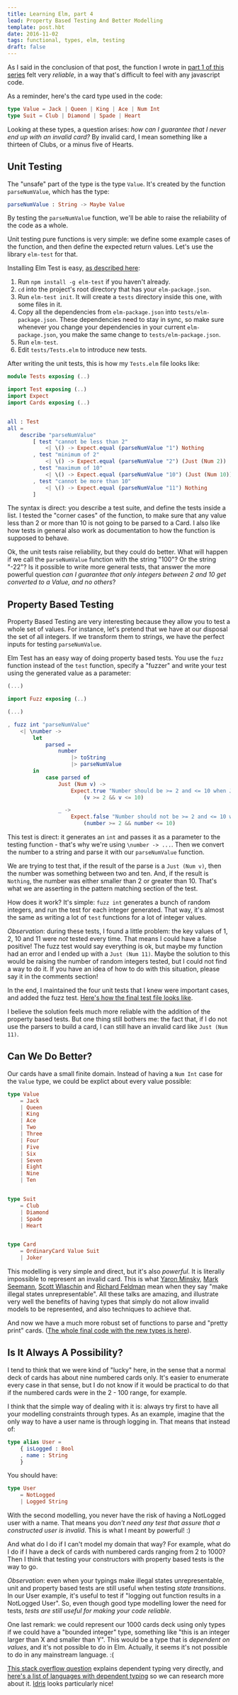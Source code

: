 ```yaml
---
title: Learning Elm, part 4
lead: Property Based Testing And Better Modelling
template: post.hbt
date: 2016-11-02
tags: functional, types, elm, testing
draft: false
---
```


As I said in the conclusion of that post, the function I wrote in [part 1 of this series](http://lucasmreis.github.io/blog/learning-elm-part-1/) felt very *reliable*, in a way that's difficult to feel with any javascript code.

As a reminder, here's the card type used in the code:

```elm
type Value = Jack | Queen | King | Ace | Num Int
type Suit = Club | Diamond | Spade | Heart
```

Looking at these types, a question arises: *how can I guarantee that I never end up with an invalid card?* By invalid card, I mean something like a thirteen of Clubs, or a minus five of Hearts.

## Unit Testing

The "unsafe" part of the type is the type `Value`. It's created by the function `parseNumValue`, which has the type:

```elm
parseNumValue : String -> Maybe Value
```

By testing the `parseNumValue` function, we'll be able to raise the reliability of the code as a whole.

Unit testing pure functions is very simple: we define some example cases of the function, and then define the expected return values. Let's use the library `elm-test` for that.

Installing Elm Test is easy, [as described here](https://github.com/elm-community/elm-test#running-tests-locally):

1. Run `npm install -g elm-test` if you haven't already.
2. `cd` into the project's root directory that has your `elm-package.json`.
3. Run `elm-test init`. It will create a `tests` directory inside this one,
   with some files in it.
4. Copy all the dependencies from `elm-package.json` into
   `tests/elm-package.json`. These dependencies need to stay in sync, so make
   sure whenever you change your dependencies in your current
   `elm-package.json`, you make the same change to `tests/elm-package.json`.
5. Run `elm-test`.
6. Edit `tests/Tests.elm` to introduce new tests.

After writing the unit tests, this is how my `Tests.elm` file looks like:

```elm
module Tests exposing (..)

import Test exposing (..)
import Expect
import Cards exposing (..)


all : Test
all =
    describe "parseNumValue"
        [ test "cannot be less than 2"
            <| \() -> Expect.equal (parseNumValue "1") Nothing
        , test "minimum of 2"
            <| \() -> Expect.equal (parseNumValue "2") (Just (Num 2))
        , test "maximum of 10"
            <| \() -> Expect.equal (parseNumValue "10") (Just (Num 10))
        , test "cannot be more than 10"
            <| \() -> Expect.equal (parseNumValue "11") Nothing
        ]
```

The syntax is direct: you describe a test suite, and define the tests inside a list. I tested the "corner cases" of the function, to make sure that any value less than 2 or more than 10 is not going to be parsed to a Card. I also like how tests in general also work as documentation to how the function is supposed to behave.

Ok, the unit tests raise reliability, but they could do better. What will happen if we call the `parseNumValue` function with the string "100"? Or the string "-22"? Is it possible to write more general tests, that answer the more powerful question *can I guarantee that only integers between 2 and 10 get converted to a Value, and no others*?

## Property Based Testing

Property Based Testing are very interesting because they allow you to test a whole set of values. For instance, let's pretend that we have at our disposal the set of all integers. If we transform them to strings, we have the perfect inputs for testing `parseNumValue`.

Elm Test has an easy way of doing property based tests. You use the `fuzz` function instead of the `test` function, specify a "fuzzer" and write your test using the generated value as a parameter:

```elm
(...)

import Fuzz exposing (..)

(...)

, fuzz int "parseNumValue"
    <| \number ->
        let
            parsed =
                number
                    |> toString
                    |> parseNumValue
        in
            case parsed of
                Just (Num v) ->
                    Expect.true "Number should be >= 2 and <= 10 when Just Num v"
                        (v >= 2 && v <= 10)

                _ ->
                    Expect.false "Number should not be >= 2 and <= 10 when Nothing"
                        (number >= 2 && number <= 10)
```

This test is direct: it generates an `int` and passes it as a parameter to the testing function - that's why we're using `\number -> ...`. Then we convert the number to a string and parse it with our `parseNumValue` function.

We are trying to test that, if the result of the parse is a `Just (Num v)`, then the number was something between two and ten. And, if the result is `Nothing`, the number was either smaller than 2 or greater than 10.  That's what we are asserting in the pattern matching section of the test.

How does it work? It's simple: `fuzz int` generates a bunch of random integers, and run the test for each integer generated. That way, it's almost the same as writing a lot of `test` functions for a lot of integer values.

*Observation*: during these tests, I found a little problem: the key values of 1, 2, 10 and 11 were *not* tested every time. That means I could have a false positive! The fuzz test would say everything is ok, but maybe my function had an error and I ended up with a `Just (Num 11)`. Maybe the solution to this would be raising the number of random integers tested, but I could not find a way to do it. If you have an idea of how to do with this situation, please say it in the comments section!

In the end, I maintained the four unit tests that I knew were important cases, and added the fuzz test. [Here's how the final test file looks like](https://github.com/lucasmreis/learning-elm/blob/master/part-4/tests/Tests.elm).

I believe the solution feels much more reliable with the addition of the property based tests. But one thing still bothers me: the fact that, if I do not use the parsers to build a card, I can still have an invalid card like `Just (Num 11)`.

## Can We Do Better?

Our cards have a small finite domain. Instead of having a `Num Int` case for the `Value` type, we could be explict about every value possible:

```elm
type Value
    = Jack
    | Queen
    | King
    | Ace
    | Two
    | Three
    | Four
    | Five
    | Six
    | Seven
    | Eight
    | Nine
    | Ten


type Suit
    = Club
    | Diamond
    | Spade
    | Heart


type Card
    = OrdinaryCard Value Suit
    | Joker
```

This modelling is very simple and direct, but it's also *powerful*. It is literally impossible to represent an invalid card. This is what [Yaron Minsky](https://vimeo.com/14313378), [Mark Seemann](https://vimeo.com/162036084), [Scott Wlaschin](http://fsharpforfunandprofit.com/posts/designing-with-types-making-illegal-states-unrepresentable/) and [Richard Feldman](https://www.youtube.com/watch?v=IcgmSRJHu_8) mean when they say "make illegal states unrepresentable". All these talks are amazing, and illustrate very well the benefits of having types that simply do not allow invalid models to be represented, and also techniques to achieve that.

And now we have a much more robust set of functions to parse and "pretty print" cards. ([The whole final code with the new types is here](https://github.com/lucasmreis/learning-elm/blob/master/part-4/src/SafeCards.elm)).

## Is It Always A Possibility?

I tend to think that we were kind of "lucky" here, in the sense that a normal deck of cards has about nine numbered cards only. It's easier to enumerate every case in that sense, but I do not know if it would be practical to do that if the numbered cards were in the 2 - 100 range, for example.

I think that the simple way of dealing with it is: always try first to have all your modelling constraints through types. As an example, imagine that the only way to have a user name is through logging in. That means that instead of:

```elm
type alias User =
    { isLogged : Bool
    , name : String
    }
```

You should have:

```elm
type User
    = NotLogged
    | Logged String
```

With the second modelling, you never have the risk of having a NotLogged user with a name. That means you *don't need any test that assure that a constructed user is invalid*. This is what I meant by powerful! :)

And what do I do if I can't model my domain that way? For example, what do I do if I have a deck of cards with numbered cards ranging from 2 to 1000? Then I think that testing your constructors with property based tests is the way to go.

*Observation*: even when your typings make illegal states unrepresentable, unit and property based tests are still useful when testing *state transitions*. In our User example, it's useful to test if "logging out function results in a NotLogged User". So, even though good type modelling lower the need for tests, *tests are still useful for making your code reliable*.

One last remark: we could represent our 1000 cards deck using only types if we could have a "bounded integer" type, something like "this is an integer larger than X and smaller than Y". This would be a type that is *dependent on values*, and it's not possible to do in Elm. Actually, it seems it's not possible to do in any mainstream language. :(

[This stack overflow question](http://stackoverflow.com/questions/9338709/what-is-dependent-typing) explains dependent typing very directly, and [here's a list of languages with dependent typing](https://en.wikipedia.org/wiki/Dependent_type) so we can research more about it. [Idris](http://www.idris-lang.org/example/) looks particularly nice!
